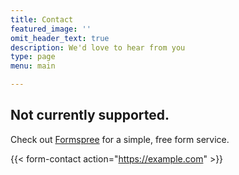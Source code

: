 ```yaml
---
title: Contact
featured_image: ''
omit_header_text: true
description: We'd love to hear from you
type: page
menu: main

---
```


## Not currently supported.

Check out [Formspree](https://formspree.io/) for a simple, free form service. 

{{< form-contact action="https://example.com"  >}}
